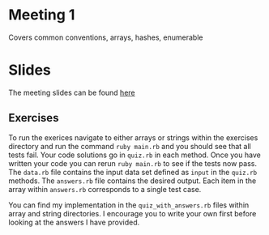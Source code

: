 # Meeting 1
Covers common conventions, arrays, hashes, enumerable

# Slides
The meeting slides can be found [here](https://slides.com/mrjman/meeting-1)

## Exercises
To run the exerices navigate to either arrays or strings within the exercises directory and run the command `ruby main.rb` and you should see that all tests fail. Your code solutions go in `quiz.rb` in each method. Once you have written your code you can rerun `ruby main.rb` to see if the tests now pass. The `data.rb` file contains the input data set defined as `input` in the `quiz.rb` methods. The `answers.rb` file contains the desired output. Each item in the array within `answers.rb` corresponds to a single test case.

You can find my implementation in the `quiz_with_answers.rb` files within array and string directories. I encourage you to write your own first before looking at the answers I have provided.
